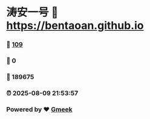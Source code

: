 # 涛安一号 :link: https://bentaoan.github.io 
### :page_facing_up: [109](https://bentaoan.github.io/tag.html) 
### :speech_balloon: 0 
### :hibiscus: 189675 
### :alarm_clock: 2025-08-09 21:53:57 
### Powered by :heart: [Gmeek](https://github.com/Meekdai/Gmeek)
